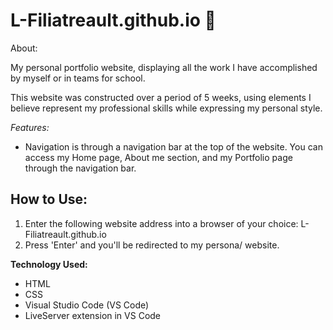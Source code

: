 # L-Filiatreault.github.io :girl:

About:

My personal portfolio website, displaying all the work I have accomplished by myself or in teams for school.

This website was constructed over a period of 5 weeks, using elements I believe represent my professional skills while expressing my personal style.

*Features:*

- Navigation is through a navigation bar at the top of the website. You can access my Home page, About me section, and my Portfolio page through the navigation bar.

## How to Use:
1) Enter the following website address into a browser of your choice: L-Filiatreault.github.io
2) Press 'Enter' and you'll be redirected to my persona/ website.


**Technology Used:**
- HTML
- CSS
- Visual Studio Code (VS Code)
- LiveServer extension in VS Code

